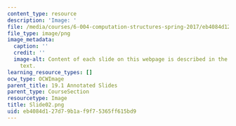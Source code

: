 ```yaml
---
content_type: resource
description: 'Image: '
file: /media/courses/6-004-computation-structures-spring-2017/eb4084d127d79b1af9f75365ff615bd9_Slide02.png
file_type: image/png
image_metadata:
  caption: ''
  credit: ''
  image-alt: Content of each slide on this webpage is described in the surrounding
    text.
learning_resource_types: []
ocw_type: OCWImage
parent_title: 19.1 Annotated Slides
parent_type: CourseSection
resourcetype: Image
title: Slide02.png
uid: eb4084d1-27d7-9b1a-f9f7-5365ff615bd9
---
```


